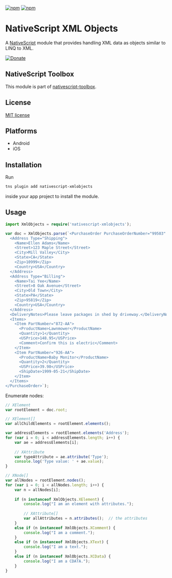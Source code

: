 [![npm](https://img.shields.io/npm/v/nativescript-xmlobjects.svg)](https://www.npmjs.com/package/nativescript-xmlobjects)
[![npm](https://img.shields.io/npm/dt/nativescript-xmlobjects.svg?label=npm%20downloads)](https://www.npmjs.com/package/nativescript-xmlobjects)

# NativeScript XML Objects

A [NativeScript](https://nativescript.org/) module that provides handling XML data as objects similar to LINQ to XML.

[![Donate](https://img.shields.io/badge/Donate-PayPal-green.svg)](https://www.paypal.com/cgi-bin/webscr?cmd=_s-xclick&hosted_button_id=EHLUKP9GWE5ME)

## NativeScript Toolbox

This module is part of [nativescript-toolbox](https://github.com/mkloubert/nativescript-toolbox).

## License

[MIT license](https://raw.githubusercontent.com/mkloubert/nativescript-xmlobjects/master/LICENSE)

## Platforms

* Android
* iOS

## Installation

Run

```bash
tns plugin add nativescript-xmlobjects
```

inside your app project to install the module.

## Usage

```typescript
import XmlObjects = require('nativescript-xmlobjects');

var doc = XmlObjects.parse(`<PurchaseOrder PurchaseOrderNumber="99503" OrderDate="1999-10-20">
  <Address Type="Shipping">
    <Name>Ellen Adams</Name>
    <Street>123 Maple Street</Street>
    <City>Mill Valley</City>
    <State>CA</State>
    <Zip>10999</Zip>
    <Country>USA</Country>
  </Address>
  <Address Type="Billing">
    <Name>Tai Yee</Name>
    <Street>8 Oak Avenue</Street>
    <City>Old Town</City>
    <State>PA</State>
    <Zip>95819</Zip>
    <Country>USA</Country>
  </Address>
  <DeliveryNotes>Please leave packages in shed by driveway.</DeliveryNotes>
  <Items>
    <Item PartNumber="872-AA">
      <ProductName>Lawnmower</ProductName>
      <Quantity>1</Quantity>
      <USPrice>148.95</USPrice>
      <Comment>Confirm this is electric</Comment>
    </Item>
    <Item PartNumber="926-AA">
      <ProductName>Baby Monitor</ProductName>
      <Quantity>2</Quantity>
      <USPrice>39.98</USPrice>
      <ShipDate>1999-05-21</ShipDate>
    </Item>
  </Items>
</PurchaseOrder>`);
```

Enumerate nodes:

```typescript
// XElement
var rootElement = doc.root;

// XElement[]
var allChildElements = rootElement.elements();

var addressElements = rootElement.elements('Address');
for (var i = 0; i < addressElements.length; i++) {
    var ae = addressElements[i];
    
    // XAttribute
    var typeAttribute = ae.attribute('Type');
    console.log('Type value: ' + ae.value);
}

// XNode[]
var allNodes = rootElement.nodes();
for (var i = 0; i < allNodes.length; i++) {
    var n = allNodes[i];
    
    if (n instanceof XmlObjects.XElement) {
        console.log("I am an element with attributes.");
        
        // XAttribute[]
        var allAttributes = n.attributes();  // the attributes
    }
    else if (n instanceof XmlObjects.XComment) {
        console.log("I am a comment.");
    }
    else if (n instanceof XmlObjects.XText) {
        console.log("I am a text.");
    }
    else if (n instanceof XmlObjects.XCData) {
        console.log("I am a CDATA.");
    }
}
```
